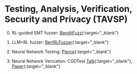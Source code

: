 # Testing, Analysis, Verification, Security and Privacy (TAVSP)

0. RL-guided SMT fuzzer: [BanditFuzz](https://banditfuzz.github.io){:target="_blank"}

0. LLM+RL fuzzer: [BertRLFuzzer](https://arxiv.org/abs/2305.12534){:target="_blank"}

0. Neural Network Testing: [Pierce](https://piercefuzzer.github.io/){:target="_blank"}

0. Neural Network Verication: CGDTest [Talk](https://simons.berkeley.edu/talks/constrained-gradient-descent-algorithm-testing-neural-networks){:target="_blank"}, [Paper](https://arxiv.org/abs/2304.01826){:target="_blank"}

